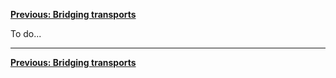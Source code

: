 <div align="left">

[**Previous: Bridging transports**](./3-bridging-transports.md)

</div>

To do...

---

<div align="left">

[**Previous: Bridging transports**](./3-bridging-transports.md)

</div>
